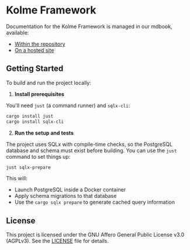 # Kolme Framework

Documentation for the Kolme Framework is managed in our mdbook, available:

* [Within the repository](docs/src/SUMMARY.md)
* [On a hosted site](https://kolme.fpblock.com)

## Getting Started

To build and run the project locally:

1. **Install prerequisites**

You'll need `just` (a command runner) and `sqlx-cli`:

```sh
cargo install just
cargo install sqlx-cli
```

2. **Run the setup and tests**

The project uses SQLx with compile-time checks, so the PostgreSQL database and schema must exist before building. You can use the `just` command to set things up:

```sh
just sqlx-prepare
```

This will:
- Launch PostgreSQL inside a Docker container
- Apply schema migrations to that database
- Use the `cargo sqlx prepare` to generate cached query information


## License
This project is licensed under the GNU Affero General Public License v3.0 (AGPLv3). See the [LICENSE](LICENSE) file for details.
